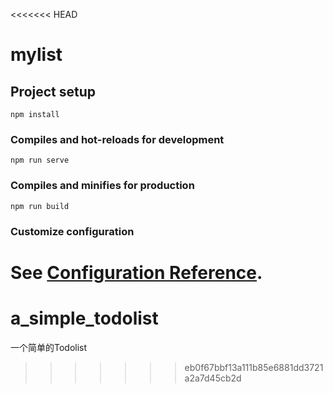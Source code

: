 <<<<<<< HEAD
# mylist

## Project setup
```
npm install
```

### Compiles and hot-reloads for development
```
npm run serve
```

### Compiles and minifies for production
```
npm run build
```

### Customize configuration
See [Configuration Reference](https://cli.vuejs.org/config/).
=======
# a_simple_todolist
一个简单的Todolist
>>>>>>> eb0f67bbf13a111b85e6881dd3721a2a7d45cb2d
